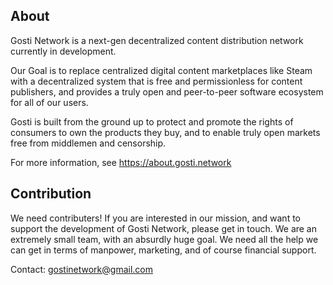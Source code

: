 ## About
Gosti Network is a next-gen decentralized content distribution network currently in development.

Our Goal is to replace centralized digital content marketplaces like Steam with a decentralized system that is free and permissionless for content publishers, and provides a truly open and peer-to-peer software ecosystem for all of our users.

Gosti is built from the ground up to protect and promote the rights of consumers to own the products they buy, and to enable truly open markets free from middlemen and censorship.

For more information, see https://about.gosti.network

## Contribution
We need contributers! If you are interested in our mission, and want to support the development of Gosti Network, please get in touch. We are an extremely small team, with an absurdly huge goal. We need all the help we can get in terms of manpower, marketing, and of course financial support.

Contact: gostinetwork@gmail.com

<!--

**Here are some ideas to get you started:**

🙋‍♀️ A short introduction - what is your organization all about?
🌈 Contribution guidelines - how can the community get involved?
👩‍💻 Useful resources - where can the community find your docs? Is there anything else the community should know?
🍿 Fun facts - what does your team eat for breakfast?
🧙 Remember, you can do mighty things with the power of [Markdown](https://docs.github.com/github/writing-on-github/getting-started-with-writing-and-formatting-on-github/basic-writing-and-formatting-syntax)
-->
